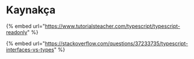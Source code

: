 # Kaynakça

{% embed url="https://www.tutorialsteacher.com/typescript/typescript-readonly" %}

{% embed url="https://stackoverflow.com/questions/37233735/typescript-interfaces-vs-types" %}



